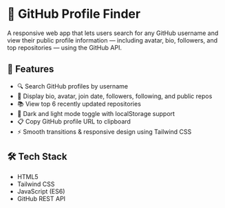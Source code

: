 # 🐙 GitHub Profile Finder

A responsive web app that lets users search for any GitHub username and view their public profile information — including avatar, bio, followers, and top repositories — using the GitHub API.

## 🚀 Features

- 🔍 Search GitHub profiles by username
- 📄 Display bio, avatar, join date, followers, following, and public repos
- 📚 View top 6 recently updated repositories
- 🌙 Dark and light mode toggle with localStorage support
- 📋 Copy GitHub profile URL to clipboard
- ⚡ Smooth transitions & responsive design using Tailwind CSS

## 🛠️ Tech Stack

- HTML5
- Tailwind CSS
- JavaScript (ES6)
- GitHub REST API
